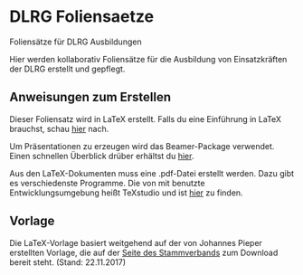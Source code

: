 # DLRG Foliensaetze
Foliensätze für DLRG Ausbildungen

Hier werden kollaborativ Foliensätze für die Ausbildung von Einsatzkräften der DLRG erstellt und gepflegt.

## Anweisungen zum Erstellen

Dieser Foliensatz wird in LaTeX erstellt. Falls du eine Einführung in LaTeX brauchst, schau [hier](https://de.sharelatex.com/learn/Learn_LaTeX_in_30_minutes) nach.

Um Präsentationen zu erzeugen wird das Beamer-Package verwendet. Einen schnellen Überblick drüber erhältst du [hier](https://de.sharelatex.com/learn/Beamer).

Aus den LaTeX-Dokumenten muss eine .pdf-Datei erstellt werden. Dazu gibt es verschiedenste Programme. Die von mit benutzte Entwicklungsumgebung heißt TeXstudio und ist [hier](https://www.texstudio.org/) zu finden.

## Vorlage
Die LaTeX-Vorlage basiert weitgehend auf der von Johannes Pieper erstellten Vorlage, die auf der [Seite des Stammverbands](https://www.dlrg.de/fileadmin/user_upload/DLRG.de/Fuer-Mitglieder/Verbandskommunikation/CD-CI/Latex-Vorlagen/dlrg_vortrag.zip) zum Download bereit steht. (Stand: 22.11.2017)
